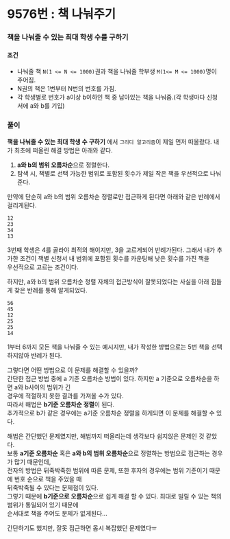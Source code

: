 # 9576번 : 책 나눠주기
### 책을 나눠줄 수 있는 최대 학생 수를 구하기
#### 조건
- 나눠줄 책 ```N(1 <= N <= 1000)```권과 책을 나눠줄 학부생 ```M(1<= M <= 1000)```명이 주어짐.
- N권의 책은 1번부터 N번의 번호를 가짐.
- 각 학생별로 번호가 a이상 b이하인 책 중 남아있는 책을 나눠줌.(각 학생마다 신청서에 a와 b를 기입)
### 풀이
**책을 나눠줄 수 있는 최대 학생 수 구하기** 에서 ```그리디 알고리즘```이 제일 먼저 떠올랐다.
내가 최초에 떠올린 해결 방법은 아래와 같다.  

1) **a와 b의 범위 오름차순**으로 정렬한다.
2) 탐색 시, 책별로 선택 가능한 범위로 포함된 횟수가 제일 작은 책을 우선적으로 나눠준다.

만약에 단순히 a와 b의 범위 오름차순 정렬로만 접근하게 된다면 아래와 같은 반례에서 걸리게된다.
```
12
23
34
13
```
3번째 학생은 4를 골라야 최적의 해이지만, 3을 고르게되어 반례가된다.
그래서 내가 추가한 조건이 책별 신청서 내 범위에 포함된 횟수를 카운팅해 낮은 횟수를 가진 책을  
우선적으로 고르는 조건이다.  

하지만, a와 b의 범위 오름차순 정렬 자체의 접근방식이 잘못되었다는 사실을 아래 힘들게 찾은 반례를 통해 알게되었다.  
```
56
45
12
25
25
14
```
1부터 6까지 모든 책을 나눠줄 수 있는 예시지만, 내가 작성한 방법으로는 5번 책을 선택하지않아 반례가 된다.  

그렇다면 어떤 방법으로 이 문제를 해결할 수 있을까?  
간단한 접근 방법 중에 a 기준 오름차순 방법이 있다. 하지만 a 기준으로 오름차순을 하면 a와 b사이의 범위가 긴  
경우에 적절하지 못한 결과를 가져올 수가 있다.  
따라서 해법은 **b기준 오름차순 정렬**이 된다.  
추가적으로 b가 같은 경우에는 a기준 오름차순 정렬을 하게되면 이 문제를 해결할 수 있다.  

해법은 간단했던 문제였지만, 해법까지 떠올리는데 생각보다 쉽지않은 문제인 것 같았다.  
보통 **a기준 오름차순** 혹은 **a와 b의 범위 오름차순**으로 정렬하는 방법으로 접근하는 경우가 많기 때문인데,  
전자의 방법은 뒤죽박죽한 범위에 따른 문제, 또한 후자의 경우에는 범위 기준이기 때문에 번호 순으로 책을 주었을 때  
뒤죽박죽될 수 있다는 문제점이 있다.  
그렇기 때문에 **b기준으로 오름차순**으로 쉽게 해결 할 수 있다. 최대로 빌릴 수 있는 책의 범위가 통일되어 있기 때문에  
순서대로 책을 주어도 문제가 없게된다...  

간단하기도 했지만, 잘못 접근하면 몹시 복잡했던 문제였다ㅠ